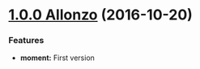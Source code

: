 <a name="1.0.0"></a>

# [1.0.0 Allonzo](https://github.com/CodeCorico/allons-y-moment/releases/tag/1.0.0) (2016-10-20)


### Features

* **moment:** First version
